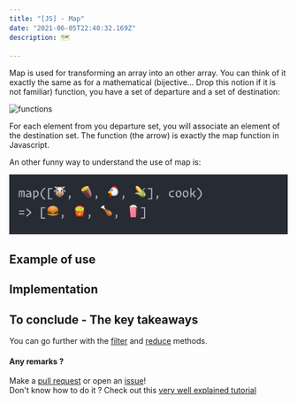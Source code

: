 ```yaml
---
title: "[JS] - Map"
date: "2021-06-05T22:40:32.169Z"
description: 🗺️

---
```


Map is used for transforming an array into an other array. You can think of it exactly the same as for a mathematical (bijective... Drop this notion if it is not familiar) function, you have a set of departure and a set of destination:  

<img src="https://upload.wikimedia.org/wikipedia/commons/6/64/Codomain2.SVG" alt="functions" width="600"/>

For each element from you departure set, you will associate an element of the destination set. The function (the arrow) is exactly the map function in Javascript.  

An other funny way to understand the use of map is:  

![map](./map.png)



## Example of use

## Implementation

## To conclude - The key takeaways

You can go further with the [filter](../filter) and [reduce](../reduce) methods.

#### Any remarks ?

Make a [pull request](https://github.com/ackermannQ/quentinackermann) or open an [issue](https://github.com/ackermannQ/quentinackermann/issues)!  
Don't know how to do it ? Check out this [very well explained tutorial](https://opensource.com/article/19/7/create-pull-request-github)

